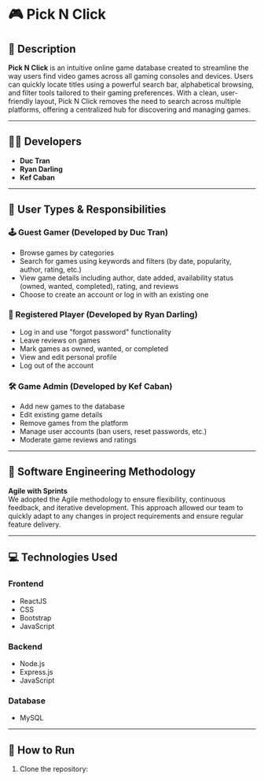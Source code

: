 # 🎮 Pick N Click

## 📌 Description

**Pick N Click** is an intuitive online game database created to streamline the way users find video games across all gaming consoles and devices. Users can quickly locate titles using a powerful search bar, alphabetical browsing, and filter tools tailored to their gaming preferences. With a clean, user-friendly layout, Pick N Click removes the need to search across multiple platforms, offering a centralized hub for discovering and managing games.

---

## 👨‍💻 Developers

- **Duc Tran**
- **Ryan Darling**
- **Kef Caban**

---

## 👥 User Types & Responsibilities

### 🕹 Guest Gamer (Developed by Duc Tran)

- Browse games by categories
- Search for games using keywords and filters (by date, popularity, author, rating, etc.)
- View game details including author, date added, availability status (owned, wanted, completed), rating, and reviews
- Choose to create an account or log in with an existing one

### 🎯 Registered Player (Developed by Ryan Darling)

- Log in and use "forgot password" functionality
- Leave reviews on games
- Mark games as owned, wanted, or completed
- View and edit personal profile
- Log out of the account

### 🛠 Game Admin (Developed by Kef Caban)

- Add new games to the database
- Edit existing game details
- Remove games from the platform
- Manage user accounts (ban users, reset passwords, etc.)
- Moderate game reviews and ratings

---

## 🧠 Software Engineering Methodology

**Agile with Sprints**  
We adopted the Agile methodology to ensure flexibility, continuous feedback, and iterative development. This approach allowed our team to quickly adapt to any changes in project requirements and ensure regular feature delivery.

---

## 💻 Technologies Used

### Frontend

- ReactJS
- CSS
- Bootstrap
- JavaScript

### Backend

- Node.js
- Express.js
- JavaScript

### Database

- MySQL

---

## 🚀 How to Run

1. Clone the repository:
